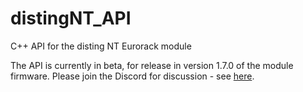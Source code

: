 # distingNT_API
C++ API for the disting NT Eurorack module

The API is currently in beta, for release in version 1.7.0 of the module firmware. Please join the Discord for discussion - see [here](https://www.modwiggler.com/forum/viewtopic.php?t=287914).